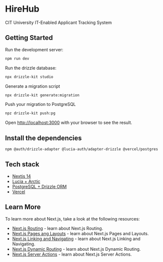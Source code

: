 # HireHub

CIT University IT-Enabled Applicant Tracking System

## Getting Started

Run the development server:

```bash
npm run dev
```

Run the drizzle database:

```bash
npx drizzle-kit studio
```

Generate a migration script

```bash
npx drizzle-kit generate:migration
```

Push your migration to PostgreSQL

```bash
npz drizzle-kit push:pg
```

Open [http://localhost:3000](http://localhost:3000) with your browser to see the result.

## Install the dependencies

```bash
npm @auth/drizzle-adapter @lucia-auth/adapter-drizzle @vercel/postgres arctic drizzle-orm lucia
```

## Tech stack

-   [Nextjs 14](https://nextjs.org/docs/)
-   [Lucia + Arctic](https://arctic.js.org/providers/microsoft-entra-id)
-   [PostgreSQL + Drizzle ORM](https://orm.drizzle.team/docs/get-started-postgresql#postgresjs)
-   [Vercel](https://vercel.com/)

## Learn More

To learn more about Next.js, take a look at the following resources:

-   [Next.js Routing](https://nextjs.org/docs/app/building-your-application/routing/defining-routes) - learn about Next.js Routing.
-   [Next.js Pages ang Layouts](https://nextjs.org/docs/app/building-your-application/routing/pages-and-layouts) - learn about Next.js Pages and Layouts.
-   [Next.js Linking and Navigating](https://nextjs.org/docs/app/building-your-application/routing/linking-and-navigating) - learn about Next.js Linking and Navigating.
-   [Next.js Dynamic Routing](https://nextjs.org/docs/app/building-your-application/dynamic-routes) - learn about Next.js Dynamic Routing.
-   [Next.js Server Actions](https://nextjs.org/docs/app/building-your-application/data-fetching/server-actions-and-mutations) - learn about Next.js Server Actions.
